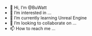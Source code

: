 - 👋 Hi, I’m @BuWatt
- 👀 I’m interested in ...
- 🌱 I’m currently learning Unreal Engine
- 💞️ I’m looking to collaborate on ...
- 📫 How to reach me ...

<!---
BuWatt/BuWatt is a ✨ special ✨ repository because its `README.md` (this file) appears on your GitHub profile.
You can click the Preview link to take a look at your changes.
--->
